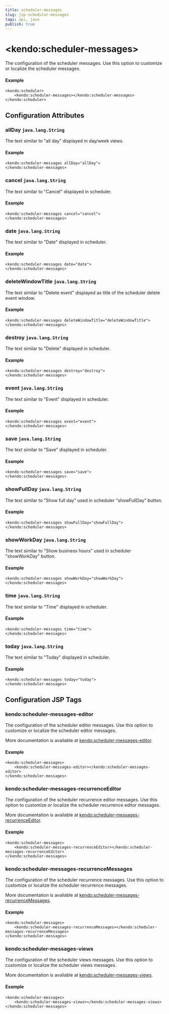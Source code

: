 ```yaml
---
title: scheduler-messages
slug: jsp-scheduler-messages
tags: api, java
publish: true
---
```


# \<kendo:scheduler-messages\>

The configuration of the scheduler messages. Use this option to customize or localize the scheduler messages.

#### Example
    <kendo:scheduler>
        <kendo:scheduler-messages></kendo:scheduler-messages>
    </kendo:scheduler>

## Configuration Attributes

### allDay `java.lang.String`

The text similar to "all day" displayed in day/week views.

#### Example
    <kendo:scheduler-messages allDay="allDay">
    </kendo:scheduler-messages>

### cancel `java.lang.String`

The text similar to "Cancel" displayed in scheduler.

#### Example
    <kendo:scheduler-messages cancel="cancel">
    </kendo:scheduler-messages>

### date `java.lang.String`

The text similar to "Date" displayed in scheduler.

#### Example
    <kendo:scheduler-messages date="date">
    </kendo:scheduler-messages>

### deleteWindowTitle `java.lang.String`

The text similar to "Delete event" displayed as title of the scheduler delete event window.

#### Example
    <kendo:scheduler-messages deleteWindowTitle="deleteWindowTitle">
    </kendo:scheduler-messages>

### destroy `java.lang.String`

The text similar to "Delete" displayed in scheduler.

#### Example
    <kendo:scheduler-messages destroy="destroy">
    </kendo:scheduler-messages>

### event `java.lang.String`

The text similar to "Event" displayed in scheduler.

#### Example
    <kendo:scheduler-messages event="event">
    </kendo:scheduler-messages>

### save `java.lang.String`

The text similar to "Save" displayed in scheduler.

#### Example
    <kendo:scheduler-messages save="save">
    </kendo:scheduler-messages>

### showFullDay `java.lang.String`

The text similar to "Show full day" used in scheduler "showFullDay" button.

#### Example
    <kendo:scheduler-messages showFullDay="showFullDay">
    </kendo:scheduler-messages>

### showWorkDay `java.lang.String`

The text similar to "Show business hours" used in scheduler "showWorkDay" button.

#### Example
    <kendo:scheduler-messages showWorkDay="showWorkDay">
    </kendo:scheduler-messages>

### time `java.lang.String`

The text similar to "Time" displayed in scheduler.

#### Example
    <kendo:scheduler-messages time="time">
    </kendo:scheduler-messages>

### today `java.lang.String`

The text similar to "Today" displayed in scheduler.

#### Example
    <kendo:scheduler-messages today="today">
    </kendo:scheduler-messages>


##  Configuration JSP Tags

### kendo:scheduler-messages-editor

The configuration of the scheduler editor messages. Use this option to customize or localize the scheduler editor messages.

More documentation is available at [kendo:scheduler-messages-editor](/kendo-ui/api/wrappers/jsp/scheduler/messages-editor).

#### Example

    <kendo:scheduler-messages>
        <kendo:scheduler-messages-editor></kendo:scheduler-messages-editor>
    </kendo:scheduler-messages>

### kendo:scheduler-messages-recurrenceEditor

The configuration of the scheduler recurrence editor messages. Use this option to customize or localize the scheduler recurrence editor messages.

More documentation is available at [kendo:scheduler-messages-recurrenceEditor](/kendo-ui/api/wrappers/jsp/scheduler/messages-recurrenceeditor).

#### Example

    <kendo:scheduler-messages>
        <kendo:scheduler-messages-recurrenceEditor></kendo:scheduler-messages-recurrenceEditor>
    </kendo:scheduler-messages>

### kendo:scheduler-messages-recurrenceMessages

The configuration of the scheduler recurrence messages. Use this option to customize or localize the scheduler recurrence messages.

More documentation is available at [kendo:scheduler-messages-recurrenceMessages](/kendo-ui/api/wrappers/jsp/scheduler/messages-recurrencemessages).

#### Example

    <kendo:scheduler-messages>
        <kendo:scheduler-messages-recurrenceMessages></kendo:scheduler-messages-recurrenceMessages>
    </kendo:scheduler-messages>

### kendo:scheduler-messages-views

The configuration of the scheduler views messages. Use this option to customize or localize the scheduler views messages.

More documentation is available at [kendo:scheduler-messages-views](/kendo-ui/api/wrappers/jsp/scheduler/messages-views).

#### Example

    <kendo:scheduler-messages>
        <kendo:scheduler-messages-views></kendo:scheduler-messages-views>
    </kendo:scheduler-messages>


